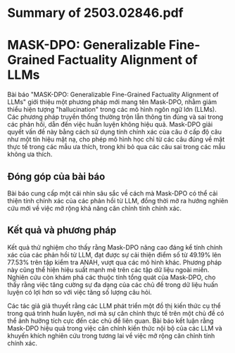 # Summary of 2503.02846.pdf

# MASK-DPO: Generalizable Fine-Grained Factuality Alignment of LLMs

Bài báo "MASK-DPO: Generalizable Fine-Grained Factuality Alignment of LLMs" giới thiệu một phương pháp mới mang tên Mask-DPO, nhằm giảm thiểu hiện tượng "hallucination" trong các mô hình ngôn ngữ lớn (LLMs). Các phương pháp truyền thống thường trộn lẫn thông tin đúng và sai trong các phản hồi, dẫn đến việc huấn luyện không hiệu quả. Mask-DPO giải quyết vấn đề này bằng cách sử dụng tính chính xác của câu ở cấp độ câu như một tín hiệu mặt nạ, cho phép mô hình học chỉ từ các câu đúng về mặt thực tế trong các mẫu ưa thích, trong khi bỏ qua các câu sai trong các mẫu không ưa thích.

## Đóng góp của bài báo

Bài báo cung cấp một cái nhìn sâu sắc về cách mà Mask-DPO có thể cải thiện tính chính xác của các phản hồi từ LLM, đồng thời mở ra hướng nghiên cứu mới về việc mở rộng khả năng căn chỉnh tính chính xác.

## Kết quả và phương pháp

Kết quả thử nghiệm cho thấy rằng Mask-DPO nâng cao đáng kể tính chính xác của các phản hồi từ LLM, đạt được sự cải thiện điểm số từ 49.19% lên 77.53% trên tập kiểm tra ANAH, vượt qua các mô hình khác. Phương pháp này cũng thể hiện hiệu suất mạnh mẽ trên các tập dữ liệu ngoài miền. Nghiên cứu còn khám phá các thuộc tính tổng quát của Mask-DPO, cho thấy rằng việc tăng cường sự đa dạng của các chủ đề trong dữ liệu huấn luyện có lợi hơn so với việc tăng số lượng câu hỏi.

Các tác giả giả thuyết rằng các LLM phát triển một đồ thị kiến thức cụ thể trong quá trình huấn luyện, nơi mà sự căn chỉnh thực tế trên một chủ đề có thể ảnh hưởng tích cực đến các chủ đề liên quan. Bài báo kết luận rằng Mask-DPO hiệu quả trong việc căn chỉnh kiến thức nội bộ của các LLM và khuyến khích nghiên cứu trong tương lai về việc mở rộng căn chỉnh tính chính xác.

